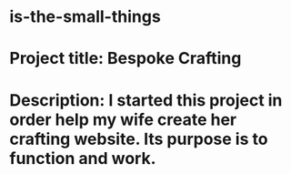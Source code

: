 # is-the-small-things
# Project title: Bespoke Crafting
# Description: I started this project in order help my wife create her crafting website. Its purpose is to function and work.
